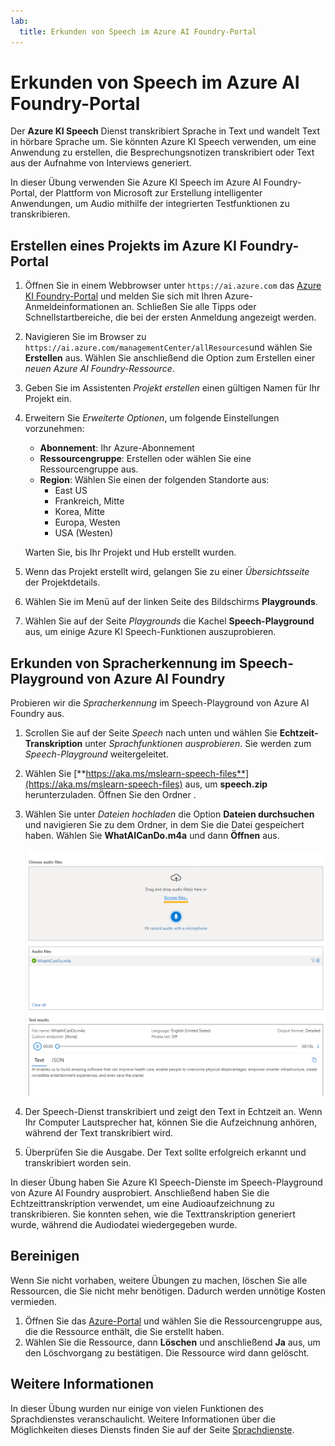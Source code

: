 ```yaml
---
lab:
  title: Erkunden von Speech im Azure AI Foundry-Portal
---
```


# Erkunden von Speech im Azure AI Foundry-Portal

Der **Azure KI Speech** Dienst transkribiert Sprache in Text und wandelt Text in hörbare Sprache um. Sie könnten Azure KI Speech verwenden, um eine Anwendung zu erstellen, die Besprechungsnotizen transkribiert oder Text aus der Aufnahme von Interviews generiert.

In dieser Übung verwenden Sie Azure KI Speech im Azure AI Foundry-Portal, der Plattform von Microsoft zur Erstellung intelligenter Anwendungen, um Audio mithilfe der integrierten Testfunktionen zu transkribieren. 

## Erstellen eines Projekts im Azure KI Foundry-Portal

1. Öffnen Sie in einem Webbrowser unter `https://ai.azure.com` das [Azure KI Foundry-Portal](https://ai.azure.com) und melden Sie sich mit Ihren Azure-Anmeldeinformationen an. Schließen Sie alle Tipps oder Schnellstartbereiche, die bei der ersten Anmeldung angezeigt werden. 

1. Navigieren Sie im Browser zu `https://ai.azure.com/managementCenter/allResources`und wählen Sie **Erstellen** aus. Wählen Sie anschließend die Option zum Erstellen einer *neuen Azure AI Foundry-Ressource*.

1. Geben Sie im Assistenten *Projekt erstellen* einen gültigen Namen für Ihr Projekt ein.

1. Erweitern Sie *Erweiterte Optionen*, um folgende Einstellungen vorzunehmen:
    - **Abonnement**: Ihr Azure-Abonnement
    - **Ressourcengruppe**: Erstellen oder wählen Sie eine Ressourcengruppe aus.
    - **Region**: Wählen Sie einen der folgenden Standorte aus:
        * East US
        * Frankreich, Mitte
        * Korea, Mitte
        * Europa, Westen
        * USA (Westen)

    Warten Sie, bis Ihr Projekt und Hub erstellt wurden.

1. Wenn das Projekt erstellt wird, gelangen Sie zu einer *Übersichtsseite* der Projektdetails.
 
1. Wählen Sie im Menü auf der linken Seite des Bildschirms **Playgrounds**.

1. Wählen Sie auf der Seite *Playgrounds* die Kachel **Speech-Playground** aus, um einige Azure KI Speech-Funktionen auszuprobieren.

## Erkunden von Spracherkennung im Speech-Playground von Azure AI Foundry

Probieren wir die *Spracherkennung* im Speech-Playground von Azure AI Foundry aus. 

1. Scrollen Sie auf der Seite *Speech* nach unten und wählen Sie **Echtzeit-Transkription** unter *Sprachfunktionen ausprobieren*. Sie werden zum *Speech-Playground* weitergeleitet. 

1. Wählen Sie [**https://aka.ms/mslearn-speech-files**](https://aka.ms/mslearn-speech-files) aus, um **speech.zip** herunterzuladen. Öffnen Sie den Ordner . 

1. Wählen Sie unter *Dateien hochladen* die Option **Dateien durchsuchen** und navigieren Sie zu dem Ordner, in dem Sie die Datei gespeichert haben. Wählen Sie **WhatAICanDo.m4a** und dann **Öffnen** aus.

    ![Dateien durchsuchen](media/recognize-synthesize-speech/browse-files-speech.png)

1. Der Speech-Dienst transkribiert und zeigt den Text in Echtzeit an. Wenn Ihr Computer Lautsprecher hat, können Sie die Aufzeichnung anhören, während der Text transkribiert wird.

1. Überprüfen Sie die Ausgabe. Der Text sollte erfolgreich erkannt und transkribiert worden sein.

In dieser Übung haben Sie Azure KI Speech-Dienste im Speech-Playground von Azure AI Foundry ausprobiert. Anschließend haben Sie die Echtzeittranskription verwendet, um eine Audioaufzeichnung zu transkribieren. Sie konnten sehen, wie die Texttranskription generiert wurde, während die Audiodatei wiedergegeben wurde.

## Bereinigen

Wenn Sie nicht vorhaben, weitere Übungen zu machen, löschen Sie alle Ressourcen, die Sie nicht mehr benötigen. Dadurch werden unnötige Kosten vermieden.

1. Öffnen Sie das [Azure-Portal]( https://portal.azure.com) und wählen Sie die Ressourcengruppe aus, die die Ressource enthält, die Sie erstellt haben.
1. Wählen Sie die Ressource, dann **Löschen** und anschließend **Ja** aus, um den Löschvorgang zu bestätigen. Die Ressource wird dann gelöscht.

## Weitere Informationen

In dieser Übung wurden nur einige von vielen Funktionen des Sprachdienstes veranschaulicht. Weitere Informationen über die Möglichkeiten dieses Diensts finden Sie auf der Seite [Sprachdienste](https://azure.microsoft.com/services/cognitive-services/speech-services).
